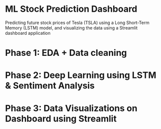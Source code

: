 # ML Stock Prediction Dashboard
Predicting future stock prices of Tesla (TSLA) using a Long Short-Term Memory (LSTM) model, and visualizing the data using a Streamlit dashboard application

# Phase 1: EDA + Data cleaning

# Phase 2: Deep Learning using LSTM & Sentiment Analysis


# Phase 3: Data Visualizations on Dashboard using Streamlit

